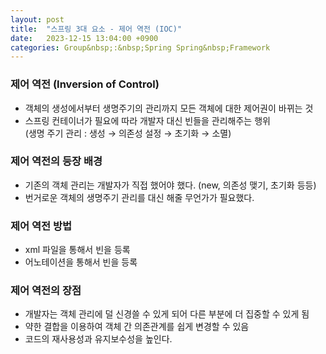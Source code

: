 ```yaml
---
layout: post
title:  "스프링 3대 요소 - 제어 역전 (IOC)"
date:   2023-12-15 13:04:00 +0900
categories: Group&nbsp;:&nbsp;Spring Spring&nbsp;Framework
---
```



### 제어 역전 (Inversion of Control)

- 객체의 생성에서부터 생명주기의 관리까지 모든 객체에 대한 제어권이 바뀌는 것
- 스프링 컨테이너가 필요에 따라 개발자 대신 빈들을 관리해주는 행위  
(생명 주기 관리 : 생성 → 의존성 설정 → 초기화 → 소멸)

### 제어 역전의 등장 배경

- 기존의 객체 관리는 개발자가 직접 했어야 했다. (new, 의존성 맺기, 초기화 등등)
- 번거로운 객체의 생명주기 관리를 대신 해줄 무언가가 필요했다.

### 제어 역전 방법

- xml 파일을 통해서 빈을 등록
- 어노테이션을 통해서 빈을 등록

### 제어 역전의 장점

- 개발자는 객체 관리에 덜 신경쓸 수 있게 되어 다른 부분에 더 집중할 수 있게 됨
- 약한 결합을 이용하여 객체 간 의존관계를 쉽게 변경할 수 있음
- 코드의 재사용성과 유지보수성을 높인다. 